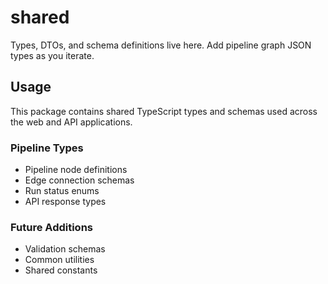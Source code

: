 # shared

Types, DTOs, and schema definitions live here. Add pipeline graph JSON types as you iterate.

## Usage

This package contains shared TypeScript types and schemas used across the web and API applications.

### Pipeline Types

- Pipeline node definitions
- Edge connection schemas  
- Run status enums
- API response types

### Future Additions

- Validation schemas
- Common utilities
- Shared constants
